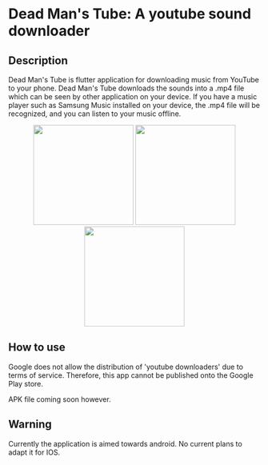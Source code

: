 # Dead Man's Tube: A youtube sound downloader
## Description
Dead Man's Tube is flutter application for downloading music from YouTube to your phone. 
Dead Man's Tube downloads the sounds into a .mp4 file which can be seen by other application on your device.
If you have a music player such as Samsung Music installed on your device, the .mp4 file will be recognized, and you can listen to your music offline.

 <p align="middle">
  <img src="https://user-images.githubusercontent.com/22495902/154827410-a769ee09-f1c1-4f65-913e-ee07552c8fc6.PNG" width="200" />
  <img src="https://user-images.githubusercontent.com/22495902/154827409-2bad1ea1-f087-4952-a4c2-0becf1ba0415.PNG" width="200" /> 
  <img src="https://user-images.githubusercontent.com/22495902/154827411-464c6dbe-cd29-43fa-9dc2-5d3e9100a949.PNG" width="200" /> 
</p>

## How to use
Google does not allow the distribution of 'youtube downloaders' due to terms of service. Therefore, this app cannot be published onto the Google Play store.

APK file coming soon however.

## Warning
Currently the application is aimed towards android. No current plans to adapt it for IOS.
